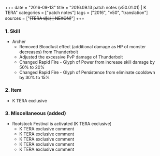 +++
date = "2016-09-13"
title = "2016.09.13 patch notes (v50.01.01) | K TERA"
categories = ["patch notes"]
tags = ["2016", "v50", "translation"]
sources = ["~~[TERA 테라 | NEXON]~~"]
+++

### 1. Skill
- Archer
  - Removed Bloodlust effect (additional damage as HP of monster decreases) from Thunderbolt
  - Adjusted the excessive PvP damage of Thunderbolt
  - Changed Rapid Fire - Glyph of Power from increase skill damage by 50% to 20%
  - Changed Rapid Fire - Glyph of Persistence from eliminate cooldown by 30% to 15%

### 2. Item
- K TERA exclusive

### 3. Miscellaneous (added)
- Rootstock Festival is activated (K TERA exclusive)
  - K TERA exclusive comment
  - K TERA exclusive comment
  - K TERA exclusive comment
  - K TERA exclusive comment
  - K TERA exclusive comment
